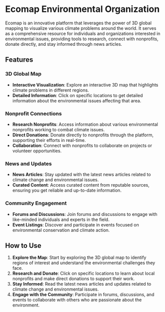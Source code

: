 # Ecomap Environmental Organization

Ecomap is an innovative platform that leverages the power of 3D global mapping to visualize various climate problems around the world. It serves as a comprehensive resource for individuals and organizations interested in environmental issues, providing tools to research, connect with nonprofits, donate directly, and stay informed through news articles.

## Features

### 3D Global Map
- **Interactive Visualization**: Explore an interactive 3D map that highlights climate problems in different regions.
- **Detailed Information**: Click on specific locations to get detailed information about the environmental issues affecting that area.

### Nonprofit Connections
- **Research Nonprofits**: Access information about various environmental nonprofits working to combat climate issues.
- **Direct Donations**: Donate directly to nonprofits through the platform, supporting their efforts in real-time.
- **Collaboration**: Connect with nonprofits to collaborate on projects or volunteer opportunities.

### News and Updates
- **News Articles**: Stay updated with the latest news articles related to climate change and environmental issues.
- **Curated Content**: Access curated content from reputable sources, ensuring you get reliable and up-to-date information.

### Community Engagement
- **Forums and Discussions**: Join forums and discussions to engage with like-minded individuals and experts in the field.
- **Event Listings**: Discover and participate in events focused on environmental conservation and climate action.

## How to Use

1. **Explore the Map**: Start by exploring the 3D global map to identify regions of interest and understand the environmental challenges they face.
2. **Research and Donate**: Click on specific locations to learn about local nonprofits and make direct donations to support their work.
3. **Stay Informed**: Read the latest news articles and updates related to climate change and environmental issues.
4. **Engage with the Community**: Participate in forums, discussions, and events to collaborate with others who are passionate about the environment.


